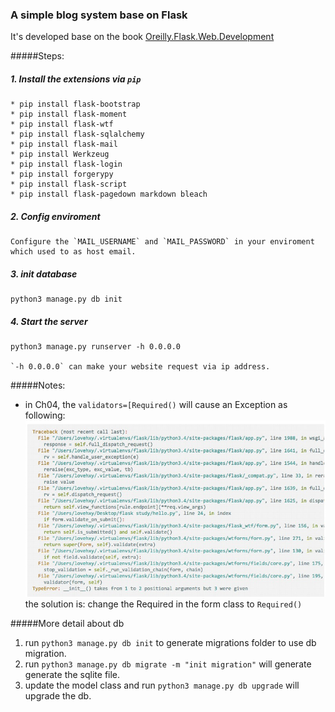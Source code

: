 ### A simple blog system base on Flask

It's developed base on the book [Oreilly.Flask.Web.Development][1]


#####Steps:

##### 1. Install the extensions via `pip`

	* pip install flask-bootstrap
	* pip install flask-moment
	* pip install flask-wtf
	* pip install flask-sqlalchemy
	* pip install flask-mail
	* pip install Werkzeug
	* pip install flask-login
	* pip install forgerypy
	* pip install flask-script
	* pip install flask-pagedown markdown bleach

##### 2. Config enviroment
  	Configure the `MAIL_USERNAME` and `MAIL_PASSWORD` in your enviroment which used to as host email.

##### 3. init database
	python3 manage.py db init

##### 4. Start the server
	python3 manage.py runserver -h 0.0.0.0

	`-h 0.0.0.0` can make your website request via ip address.


#####Notes:
* in Ch04, the ```validators=[Required()``` will cause an Exception as following:
![Exception][excep1]
the solution is:
change the Required in the form class to `Required()`

#####More detail about db 
1. run ```python3 manage.py db init``` to generate migrations folder to use db migration.
2. run ```python3 manage.py db migrate -m "init migration"``` will generate generate the sqlite file.
3. update the model class and run ```python3 manage.py db upgrade``` will upgrade the db.

[1]:http://shop.oreilly.com/product/0636920031116.do
[excep1]: exception1.png